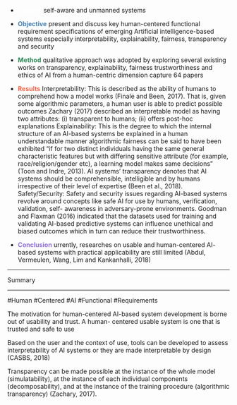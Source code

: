 - <span style="color:white">**Context**</span> self-aware and unmanned systems 

- <span style="color:steelblue">**Objective**</span> present and discuss key human-centered functional requirement specifications of emerging Artificial intelligence-based systems especially interpretability, explainability, fairness, transparency and security 

- <span style="color:seagreen">**Method**</span> qualitative approach was adopted by exploring several existing works on transparency, explainability, fairness trustworthiness and ethics of AI from a human-centric dimension capture 64 papers 

- <span style="color:Tomato">**Results**</span> Interpretability: This is described as the ability of humans to comprehend how a model works (Finale and Been, 2017). That is, given some algorithmic parameters, a human user is able to predict possible outcomes Zachary (2017) described an interpretable model as having two attributes: (i) transparent to humans; (ii) offers post-hoc explanations Explainability: This is the degree to which the internal structure of an AI-based systems be explained in a human understandable manner algorithmic fairness can be said to have been exhibited “if for two distinct individuals having the same general characteristic features but with differing sensitive attribute (for example, race/religion/gender etc), a learning model makes same decisions” (Toon and Indre, 2013). AI systems’ transparency denotes that AI systems should be comprehensible, intelligible and by humans irrespective of their level of expertise (Been et al., 2018). Safety/Security: Safety and security issues regarding AI-based systems revolve around concepts like safe AI for use by humans, verification, validation, self- awareness in adversary-prone environments. Goodman and Flaxman (2016) indicated that the datasets used for training and validating AI-based predictive systems can influence unethical and biased outcomes which in turn can reduce their trustworthiness. 

- <span style="color:MediumPurple">**Conclusion**</span> urrently, researches on usable and human-centered AI- based systems with practical applicability are still limited (Abdul, Vermeulen, Wang, Lim and Kankanhalli, 2018) 

---
> 
Summary

---

#Human #Centered #AI #Functional #Requirements 

The motivation for human-centered AI-based system development is borne out of usability and trust. A human- centered usable system is one that is trusted and safe to use

Based on the user and the context of use, tools can be developed to assess interpretability of AI systems or they are made interpretable by design (CASBS, 2018)

Transparency can be made possible at the instance of the whole model (simulatability), at the instance of each individual components (decomposability), and at the instance of the training procedure (algorithmic transparency) (Zachary, 2017).

